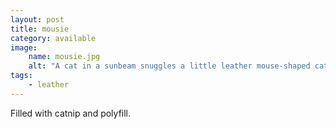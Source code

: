 ```yaml
---
layout: post
title: mousie
category: available
image: 
    name: mousie.jpg
    alt: "A cat in a sunbeam snuggles a little leather mouse-shaped cat toy."
tags:
    - leather
---
```


Filled with catnip and polyfill.